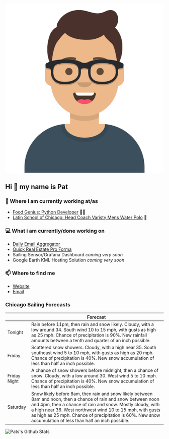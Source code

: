 [![Social banner for p-j-falconer](https://raw.githubusercontent.com/P-J-FALCONER/P-J-FALCONER/master/assets/avataaars.svg)](https://patfalconer.com/)
## Hi :wave: my name is Pat

### 💼 Where I am currently working at/as
- [Food Genius: Python Developer](https://getfoodgenius.com/) 🍔🐍
- [Latin School of Chicago: Head Coach Varisty Mens Water Polo](https://www.latinschool.org/) 🤽


### 💻 What i am currently/done working on
 - [Daily Email Aggregator](https://github.com/P-J-FALCONER/dott_daily_mail)
 - [Quick Real Estate Pro Forma](https://github.com/P-J-FALCONER/henry)
 - Sailing Sensor/Grafana Dashboard *coming very soon*
 - Google Earth KML Hosting Solution *coming very soon*

### 📫 Where to find me
 - [Website](https://patfalconer.com/)
 - [Email](mailto:patrick.j.falconer@gmail.com)


### Chicago Sailing Forecasts
|   | Forecast  |
|---|---|
| Tonight | Rain before 11pm, then rain and snow likely. Cloudy, with a low around 34. South wind 10 to 15 mph, with gusts as high as 25 mph. Chance of precipitation is 90%. New rainfall amounts between a tenth and quarter of an inch possible. |
| Friday | Scattered snow showers. Cloudy, with a high near 35. South southeast wind 5 to 10 mph, with gusts as high as 20 mph. Chance of precipitation is 40%. New snow accumulation of less than half an inch possible. |
| Friday Night | A chance of snow showers before midnight, then a chance of snow. Cloudy, with a low around 30. West wind 5 to 10 mph. Chance of precipitation is 40%. New snow accumulation of less than half an inch possible. |
| Saturday | Snow likely before 8am, then rain and snow likely between 8am and noon, then a chance of rain and snow between noon and 4pm, then a chance of rain and snow. Mostly cloudy, with a high near 36. West northwest wind 10 to 15 mph, with gusts as high as 25 mph. Chance of precipitation is 60%. New snow accumulation of less than half an inch possible. |

![Pats's Github Stats](https://github-readme-stats.vercel.app/api?username=p-j-falconer&show_icons=true&theme=radical)
